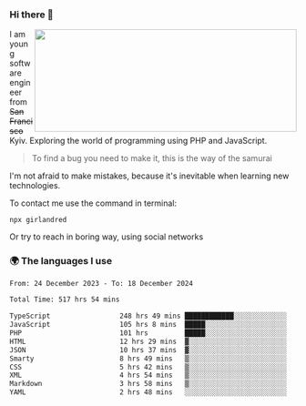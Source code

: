 ### Hi there 👋  

<img align='right' src="https://github-readme-stats.vercel.app/api?username=girlandred&count_private=true&show_icons=true&include_all_commits=true&hide_rank=true&hide_title=true&theme=buefy&card_width=300" width=460 height=180>


I am young software engineer from ~~San Francisco~~ Kyiv. Exploring the world of programming using PHP and JavaScript.


> To find a bug you need to make it, this is the way of the samurai



I'm not afraid to make mistakes, because it's inevitable when learning new technologies.

To contact me use the command in terminal:

```
npx girlandred
```

Or try to reach in boring way, using social networks


### 🌍 The languages I use

<!--START_SECTION:waka-->

```txt
From: 24 December 2023 - To: 18 December 2024

Total Time: 517 hrs 54 mins

TypeScript                 248 hrs 49 mins ████████████░░░░░░░░░░░░░   48.03 %
JavaScript                 105 hrs 8 mins  █████░░░░░░░░░░░░░░░░░░░░   20.30 %
PHP                        101 hrs         █████░░░░░░░░░░░░░░░░░░░░   19.50 %
HTML                       12 hrs 29 mins  ▓░░░░░░░░░░░░░░░░░░░░░░░░   02.41 %
JSON                       10 hrs 37 mins  ▓░░░░░░░░░░░░░░░░░░░░░░░░   02.05 %
Smarty                     8 hrs 49 mins   ▒░░░░░░░░░░░░░░░░░░░░░░░░   01.70 %
CSS                        5 hrs 42 mins   ▒░░░░░░░░░░░░░░░░░░░░░░░░   01.10 %
XML                        4 hrs 54 mins   ▒░░░░░░░░░░░░░░░░░░░░░░░░   00.95 %
Markdown                   3 hrs 58 mins   ▒░░░░░░░░░░░░░░░░░░░░░░░░   00.77 %
YAML                       2 hrs 48 mins   ░░░░░░░░░░░░░░░░░░░░░░░░░   00.54 %
```

<!--END_SECTION:waka-->
